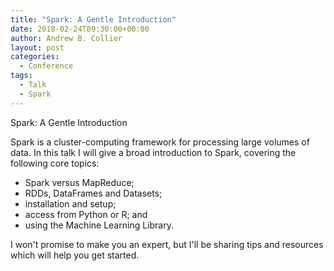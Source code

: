 ```yaml
---
title: "Spark: A Gentle Introduction"
date: 2018-02-24T09:30:00+00:00
author: Andrew B. Collier
layout: post
categories:
  - Conference
tags:
  - Talk
  - Spark
---
```


<div class="talk">
	<div class="title">
	Spark: A Gentle Introduction
	</div>
	<div class="abstract">
	<p>Spark is a cluster-computing framework for processing large volumes of data. In this talk I will give a broad introduction to Spark, covering the following core topics:</p>
	<ul>
		<li> Spark versus MapReduce;</li>
		<li> RDDs, DataFrames and Datasets;</li>
		<li> installation and setup;</li>
		<li> access from Python or R; and</li>
		<li> using the Machine Learning Library.</li>
	</ul>
	<p>I won't promise to make you an expert, but I'll be sharing tips and resources which will help you get started.</p>
	</div>
</div>